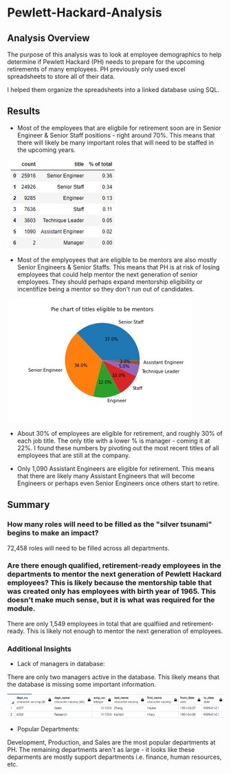 # Pewlett-Hackard-Analysis

## Analysis Overview

The purpose of this analysis was to look at employee demographics to help determine if Pewlett Hackard (PH) needs to prepare for the upcoming retirements of many employees. PH previously only used excel spreadsheets to store all of their data. 

I helped them organize the spreadsheets into a linked database using SQL.

## Results

* Most of the employees that are eligbile for retirement soon are in Senior Engineer & Senior Staff positions - right around 70%. This means that there will likely be many important roles that will need to be staffed in the upcoming years.

![count of employees retiring soon as % of total](Resources/retiring_soon_%of_total.png)

* Most of the emplyoyees that are eligible to be mentors are also mostly Senior Engineers & Senior Staffs. This means that PH is at risk of losing employees that could help mentor the next generation of senior employees. They should perhaps expand mentorship eligibility or incentifize being a mentor so they don't run out of candidates.

![pie chart](Resources/fig1.png)

* About 30% of employees are eligible for retirement, and roughly 30% of each job title. The only title with a lower % is manager - coming it at 22%. I found these numbers by pivoting out the most recent titles of all employees that are still at the company.

* Only 1,090 Assistant Engineers are eligible for retirement. This means that there are likely many Assistant Engineers that will become Engineers or perhaps even Senior Engineers once others start to retire.

## Summary

### How many roles will need to be filled as the "silver tsunami" begins to make an impact?

72,458 roles will need to be filled across all departments. 

### Are there enough qualified, retirement-ready employees in the departments to mentor the next generation of Pewlett Hackard employees? This is likely because the mentorship table that was created only has employees with birth year of 1965. This doesn't make much sense, but it is what was required for the module.

There are only 1,549 employees in total that are qualfiied and retirement-ready. This is likely not enough to mentor the next generation of employees. 

### Additional Insights

* Lack of managers in database:

There are only two managers active in the database. This likely means that the database is missing some important information.

![active managers](Resources/active_managers.png)

* Popular Departments:

Development, Production, and Sales are the most popular departments at PH. The remaining departments aren't as large - it looks like these deparments are mostly support departments i.e. finance, human resources, etc.
